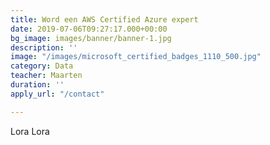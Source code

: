 ```yaml
---
title: Word een AWS Certified Azure expert
date: 2019-07-06T09:27:17.000+00:00
bg_image: images/banner/banner-1.jpg
description: ''
image: "/images/microsoft_certified_badges_1110_500.jpg"
category: Data
teacher: Maarten
duration: ''
apply_url: "/contact"

---
```

Lora Lora